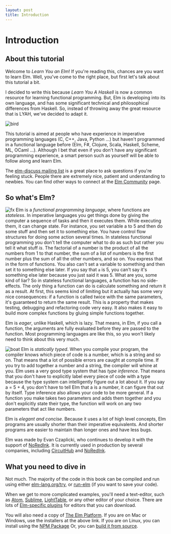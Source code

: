 ```yaml
---
layout: post
title: Introduction
---
```


Introduction
============

About this tutorial
-------------------

Welcome to *Learn You an Elm*! If you're reading this,
chances are you want to learn Elm. Well, you've come to the right
place, but first let's talk about this tutorial a bit.

I decided to write this because *Learn You A Haskell* is now
a common resource for learning functional programming. But,
Elm is developing into its own language, and has some significant
technical and philosophical differences from Haskell.
So, instead of throwing away the great resource that is LYAH, we've
decided to adapt it.

![bird](img/bird.png)

This tutorial is aimed at people who have experience in imperative
programming languages (C, C++, Java, Python …) but haven't programmed in
a functional language before (Elm, F#, Clojure, Scala, Haskell, Scheme, ML, OCaml …). 
Although I bet that
even if you don't have any significant programming experience, a smart
person such as yourself will be able to follow along and learn Elm.

The [elm-discuss mailing list](https://groups.google.com/forum/#!forum/elm-discuss) 
is a great place to ask
questions if you're feeling stuck. People there are extremely nice,
patient and understanding to newbies. You can find other ways to connect at the
[Elm Community](http://elm-lang.org/community) page.

So what's Elm?
------------------

![fx](img/fx.png) Elm is a *functional programming language*, where functions
are *stateless*. In imperative languages you get things
done by giving the computer a sequence of tasks and then it executes
them. While executing them, it can change state. For instance, you set
variable a to 5 and then do some stuff and then set it to something
else. You have control flow structures for doing some action several
times. In stateless functional programming you don't tell the computer what
to do as such but rather you tell it what stuff *is*. The factorial of a
number is the product of all the numbers from 1 to that number, the sum
of a list of numbers is the first number plus the sum of all the other
numbers, and so on. You express that in the form of functions. You also
can't set a variable to something and then set it to something else
later. If you say that `a` is 5, you can't say it's something else later
because you just said it was 5. What are you, some kind of liar? So in
stateless functional languages, a function has no side-effects. The only
thing a function can do is calculate something and return it as a
result. At first, this seems kind of limiting but it actually has some
very nice consequences: if a function is called twice with the same
parameters, it's guaranteed to return the same result. 
This is a property that makes testing, debugging and refactoring code very easy.
It also makes it easy to build more
complex functions by gluing simple functions together.

Elm is *eager*, unlike Haskell, which is lazy.
That means, in Elm, if you call a function, the arguments are fully evaluated
before they are passed to the function.
Most programming languages are like this, so you won't likely need
to think about this very much.


![boat](img/boat.png) Elm is *statically
typed*. When you compile your program, the compiler knows which piece of
code is a number, which is a string and so on. That means that a lot of
possible errors are caught at compile time. If you try to add together a
number and a string, the compiler will whine at you. Elm uses a very
good type system that has *type inference*. That means that you don't
have to explicitly label every piece of code with a type because the
type system can intelligently figure out a lot about it. If you say a =
5 + 4, you don't have to tell Elm that a is a number, it can figure
that out by itself. Type inference also allows your code to be more
general. If a function you make takes two parameters and adds them
together and you don't explicitly state their type, the function will
work on any two parameters that act like numbers.

Elm is *elegant and concise*. Because it uses a lot of high level
concepts, Elm programs are usually shorter than their imperative
equivalents. And shorter programs are easier to maintain than longer
ones and have less bugs.

Elm was made by Evan Czaplicki, who continues to develop it with
the support of [NoRedInk](https://www.noredink.com/).
It is currently used in production by several companies,
including [CircuitHub](https://www.circuithub.com/) and  [NoRedInk](http://tech.noredink.com/).

What you need to dive in
------------------------

Not much. The majority of the code in this book can be compiled and run
using either [elm-lang.org/try](http://elm-lang.org/try),
or [run-elm](https://runelm.io/) (if you want to save your code).

When we get to more complicated examples, you'll need a text-editor,
such as [Atom](https://atom.io/), [Sublime](http://www.sublimetext.com/), [LightTable](http://lighttable.com/),
or any other editor of your choice.
There are lots of [Elm-specific plugins](http://elm-lang.org/install) for editors
that you can download.

You will also need a copy of [The Elm Platform](http://elm-lang.org/install).
If you are on Mac or Windows, use the installers at the above link.
If you are on Linux, you can install using the [NPM Package](https://www.npmjs.com/package/elm)
Or, you can [build it from source](https://github.com/elm-lang/elm-platform).
